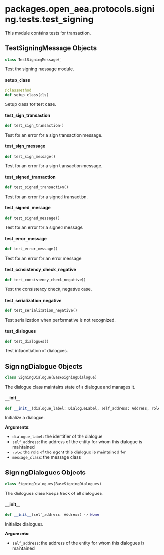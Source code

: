 <a id="packages.open_aea.protocols.signing.tests.test_signing"></a>

# packages.open`_`aea.protocols.signing.tests.test`_`signing

This module contains tests for transaction.

<a id="packages.open_aea.protocols.signing.tests.test_signing.TestSigningMessage"></a>

## TestSigningMessage Objects

```python
class TestSigningMessage()
```

Test the signing message module.

<a id="packages.open_aea.protocols.signing.tests.test_signing.TestSigningMessage.setup_class"></a>

#### setup`_`class

```python
@classmethod
def setup_class(cls)
```

Setup class for test case.

<a id="packages.open_aea.protocols.signing.tests.test_signing.TestSigningMessage.test_sign_transaction"></a>

#### test`_`sign`_`transaction

```python
def test_sign_transaction()
```

Test for an error for a sign transaction message.

<a id="packages.open_aea.protocols.signing.tests.test_signing.TestSigningMessage.test_sign_message"></a>

#### test`_`sign`_`message

```python
def test_sign_message()
```

Test for an error for a sign transaction message.

<a id="packages.open_aea.protocols.signing.tests.test_signing.TestSigningMessage.test_signed_transaction"></a>

#### test`_`signed`_`transaction

```python
def test_signed_transaction()
```

Test for an error for a signed transaction.

<a id="packages.open_aea.protocols.signing.tests.test_signing.TestSigningMessage.test_signed_message"></a>

#### test`_`signed`_`message

```python
def test_signed_message()
```

Test for an error for a signed message.

<a id="packages.open_aea.protocols.signing.tests.test_signing.TestSigningMessage.test_error_message"></a>

#### test`_`error`_`message

```python
def test_error_message()
```

Test for an error for an error message.

<a id="packages.open_aea.protocols.signing.tests.test_signing.test_consistency_check_negative"></a>

#### test`_`consistency`_`check`_`negative

```python
def test_consistency_check_negative()
```

Test the consistency check, negative case.

<a id="packages.open_aea.protocols.signing.tests.test_signing.test_serialization_negative"></a>

#### test`_`serialization`_`negative

```python
def test_serialization_negative()
```

Test serialization when performative is not recognized.

<a id="packages.open_aea.protocols.signing.tests.test_signing.test_dialogues"></a>

#### test`_`dialogues

```python
def test_dialogues()
```

Test intiaontiation of dialogues.

<a id="packages.open_aea.protocols.signing.tests.test_signing.SigningDialogue"></a>

## SigningDialogue Objects

```python
class SigningDialogue(BaseSigningDialogue)
```

The dialogue class maintains state of a dialogue and manages it.

<a id="packages.open_aea.protocols.signing.tests.test_signing.SigningDialogue.__init__"></a>

#### `__`init`__`

```python
def __init__(dialogue_label: DialogueLabel, self_address: Address, role: BaseDialogue.Role, message_class: Type[SigningMessage]) -> None
```

Initialize a dialogue.

**Arguments**:

- `dialogue_label`: the identifier of the dialogue
- `self_address`: the address of the entity for whom this dialogue is maintained
- `role`: the role of the agent this dialogue is maintained for
- `message_class`: the message class

<a id="packages.open_aea.protocols.signing.tests.test_signing.SigningDialogues"></a>

## SigningDialogues Objects

```python
class SigningDialogues(BaseSigningDialogues)
```

The dialogues class keeps track of all dialogues.

<a id="packages.open_aea.protocols.signing.tests.test_signing.SigningDialogues.__init__"></a>

#### `__`init`__`

```python
def __init__(self_address: Address) -> None
```

Initialize dialogues.

**Arguments**:

- `self_address`: the address of the entity for whom this dialogues is maintained

